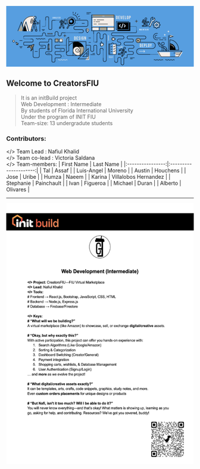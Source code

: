 ![Made with Love](cover.png)
## Welcome to CreatorsFIU 
> It is an initBuild project<br>
> Web Development : Intermediate<br>
> By students of Florida International University<br>
> Under the program of INIT FIU<br>
> Team-size: 13 undergradute students<br>

### Contributors:
</> Team Lead : Nafiul Khalid<br>
</> Team co-lead : Victoria Saldana<br>
</> Team-members:
|    First Name    |       Last Name       |
|:----------------:|:---------------------:|
|       Tal        |         Assaf         |
|   Luis-Angel     |        Moreno         |
|      Austin      |       Houchens        |
|       Jose       |         Uribe         |
|      Humza       |         Naeem         |
|      Karina      | Villalobos Hernandez  |
|    Stephanie     |      Painchault       |
|       Ivan       |       Figueroa        |
|     Michael      |         Duran         |
|     Alberto      |         Olivares      |
<hr>
<img src="initFIU-2025.PNG" width="550" height="700" alt="Thank you!">
